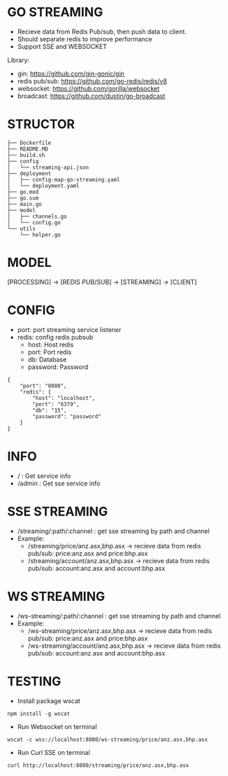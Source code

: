 # GO STREAMING
- Recieve data from Redis Pub/sub, then push data to client.
- Should separate redis to improve performance
- Support SSE and WEBSOCKET

Library:
- gin: https://github.com/gin-gonic/gin
- redis pub/sub: https://github.com/go-redis/redis/v8
- websocket: https://github.com/gorilla/websocket
- broadcast: https://github.com/dustin/go-broadcast

# STRUCTOR
```
├── Dockerfile
├── README.MD
├── build.sh
├── config
│   └── streaming-api.json
├── deployment
│   ├── config-map-go-streaming.yaml
│   └── deployment.yaml
├── go.mod
├── go.sum
├── main.go
├── model
│   ├── channels.go
│   └── config.go
└── utils
    └── helper.go
```

# MODEL
[PROCESSING] -> [REDIS PUB/SUB] -> [STREAMING] -> [CLIENT]

# CONFIG
- port: port streaming service listener
- redis: config redis pubsub
    - host: Host redis
    - port: Port redis
    - db: Database
    - password: Password

```
{
    "port": "8080",
    "redis": {
        "host": "localhost",
        "port": "6379",
        "db": "15",
        "password": "password"
    }
}
```

# INFO
- / : Get service info
- /admin : Get sse service info

# SSE STREAMING
- /streaming/:path/:channel : get sse streaming by path and channel
- Example:
    - /streaming/price/anz.asx,bhp.asx -> recieve data from redis pub/sub: price:anz.asx and price:bhp.asx
    - /streaming/account/anz.asx,bhp.asx -> recieve data from redis pub/sub: account:anz.asx and account:bhp.asx

# WS STREAMING
- /ws-streaming/:path/:channel : get sse streaming by path and channel
- Example:
    - /ws-streaming/price/anz.asx,bhp.asx -> recieve data from redis pub/sub: price:anz.asx and price:bhp.asx
    - /ws-streaming/account/anz.asx,bhp.asx -> recieve data from redis pub/sub: account:anz.asx  and account:bhp.asx


# TESTING
- Install package wscat
```
npm install -g wscat
```
- Run Websocket on terminal
```
wscat -c wss://localhost:8080/ws-streaming/price/anz.asx,bhp.asx
```

- Run Curl SSE on terminal 
```
curl http://localhost:8080/streaming/price/anz.asx,bhp.asx
```